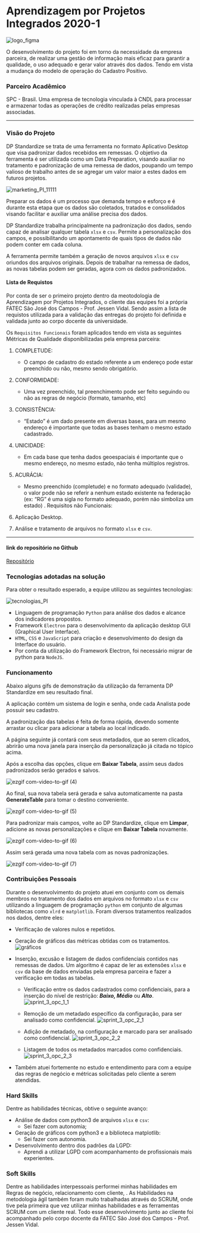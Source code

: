# Aprendizagem por Projetos Integrados 2020-1
![logo_figma](https://user-images.githubusercontent.com/56441534/138282337-943cad4b-ddad-43b0-a959-aa154fa47837.png)

O desenvolvimento do projeto foi em torno da necessidade da empresa parceira, de realizar uma gestão de informação mais eficaz para garantir a qualidade, o uso adequado e gerar valor através dos dados.
Tendo em vista a mudança do modelo de operação do Cadastro Positivo.


### Parceiro Acadêmico
SPC - Brasil. Uma empresa de tecnologia vinculada à CNDL para processar e armazenar todas as operações de crédito realizadas pelas empresas associadas.

***

### Visão do Projeto
DP Standardize se trata de uma ferramenta no formato Aplicativo Desktop que visa padronizar dados recebidos em remessas. O objetivo da ferramenta é ser utilizada como um Data Preparation, visando auxiliar no tratamento e padronização de uma remessa de dados, poupando um tempo valioso de trabalho antes de se agregar um valor maior a estes dados em futuros projetos.

![marketing_PI_11111](https://user-images.githubusercontent.com/57918707/87260544-dbc5ef80-c488-11ea-8987-faec80939a8b.png)

Preparar os dados é um processo que demanda tempo e esforço e é durante esta etapa que os dados são coletados, tratados e consolidados visando facilitar e auxiliar uma análise precisa dos dados.

DP Standardize trabalha principalmente na padronização dos dados, sendo capaz de analisar qualquer tabela ```xlsx``` e ```csv```. Permite a personalização dos campos, e possibilitando um apontamento de quais tipos de dados não podem conter em cada coluna.

A ferramenta permite também a geração de novos arquivos ```xlsx``` e ```csv``` oriundos dos arquivos originais. Depois de trabalhar na remessa de dados, as novas tabelas podem ser geradas, agora com os dados padronizados.

#### Lista de Requistos 
Por conta de ser o primeiro projeto dentro da meotodologia de Aprendizagem por Projetos Integrados, o cliente das equipes foi a própria FATEC São José dos Campos - Prof. Jessen Vidal. Sendo assim a lista de requistos utilizada para a validação das entregas do projeto foi definida e validada junto ao corpo docente da universidade. 

Os ```Requisitos Funcionais``` foram aplicados tendo em vista as seguintes Métricas de Qualidade disponibilizadas pela empresa parceira:

1. COMPLETUDE:
    - O campo de cadastro do estado referente a um endereço pode estar preenchido ou não, mesmo sendo obrigatório.

2. CONFORMIDADE:
    - Uma vez preenchido, tal preenchimento pode ser feito seguindo ou não as regras de negócio (formato, tamanho, etc)

3. CONSISTÊNCIA:
    - “Estado” é um dado presente em diversas bases, para um mesmo endereço é importante que todas as bases tenham o mesmo estado cadastrado.

4. UNICIDADE:
    - Em cada base que tenha dados geoespaciais é importante que o mesmo endereço, no mesmo estado, não tenha múltiplos registros.

5. ACURÁCIA:
    - Mesmo preenchido (completude) e no formato adequado (validade), o valor pode não se referir a nenhum estado existente na federação 
(ex: “RG” é uma sigla no formato adequado, porém não simboliza um estado)
.
Requisitos não Funcionais:
1. Aplicação Desktop.
2. Análise e tratamento de arquivos no formato ```xlsx``` e ```csv```.

***

#### link do repositório no Github
[Repositório](https://github.com/Mateus-Prestes/Tratamento-de-dados-SPC/tree/master)


### Tecnologias adotadas na solução
Para obter o resultado esperado, a equipe utilizou as seguintes tecnologias:

![tecnologias_PI](https://user-images.githubusercontent.com/56441214/87261156-8c34f300-c48b-11ea-89cf-a96eef22661c.png)

- Linguagem de programação ```Python``` para análise dos dados e alcance dos indicadores propostos.
- Framework ```Electron``` para o desenvolvimento da aplicação desktop GUI (Graphical User Interface).
- ```HTML```, ```CSS``` e ```JavaScript``` para criação e desenvolvimento do design da Interface do usuário.
- Por conta da utilização do Framework Electron, foi necessário migrar de python para ```NodeJS```. 

### Funcionamento

Abaixo alguns gifs de demonstração da utilização da ferramenta DP Standardize em seu resultado final.

A aplicação contém um sistema de login e senha, onde cada Analista pode possuir seu cadastro.

A padronização das tabelas é feita de forma rápida, devendo somente arrastar ou clicar para adicionar a tabela ao local indicado.

A página seguinte já contará com seus metadados, que ao serem clicados, abrirão uma nova janela para inserção da personalização já citada no tópico acima.

Após a escolha das opções, clique em **Baixar Tabela**, assim seus dados padronizados serão gerados e salvos. 

![ezgif com-video-to-gif (4)](https://user-images.githubusercontent.com/57918707/87265117-47fc1f80-c498-11ea-8787-60aab6d6b2e4.gif)

Ao final, sua nova tabela será gerada e salva automaticamente na pasta **GenerateTable** para tomar o destino conveniente.

![ezgif com-video-to-gif (5)](https://user-images.githubusercontent.com/57918707/87265314-dc668200-c498-11ea-9721-fe048f989bf3.gif)

Para padronizar mais campos, volte ao DP Standardize, clique em **Limpar**, adicione as novas personalizações e clique em **Baixar Tabela** novamente.

![ezgif com-video-to-gif (6)](https://user-images.githubusercontent.com/57918707/87265504-5dbe1480-c499-11ea-9b1e-51bab99032d0.gif)

Assim será gerada uma nova tabela com as novas padronizações.

![ezgif com-video-to-gif (7)](https://user-images.githubusercontent.com/57918707/87265568-7c241000-c499-11ea-90f2-1b7276aeaa5b.gif)


### Contribuições Pessoais
Durante o desenvolvimento do projeto atuei em conjunto com os demais membros no tratamento dos dados em arquivos no formato ```xlsx``` e ```csv``` utilizando a linguagem de programação ```python``` em conjunto de algumas bibliotecas como ```xlrd``` e ```matplotlib```.
Foram diversos tratamentos realizados nos dados, dentre eles:
- Verificação de valores nulos e repetidos.
- Geração de gráficos das métricas obtidas com os tratamentos.
![gráficos](https://user-images.githubusercontent.com/57918707/87258902-93ed9b00-c47d-11ea-8016-06595b8f563e.jpeg)

- Inserção, excusão e listagem de dados confidenciais contidos nas remessas de dados.
Um algoritmo é capaz de ler as extensões ```xlsx``` e ```csv``` da base de dados enviadas pela empresa parceira e fazer a verificação em todas as tabelas.

    - Verificação entre os dados cadastrados como confidenciais, para a inserção do nível de restrição: **_Baixo, Médio_** ou **_Alto_**.
![sprint_3_opc_1_1](https://user-images.githubusercontent.com/57918707/83317345-302b4d80-a202-11ea-8b2c-ba5d8db5ce37.gif)

    - Remoção de um metadado específico da configuração, para ser analisado como confidencial.
![sprint_3_opc_2_1](https://user-images.githubusercontent.com/57918707/83317359-594bde00-a202-11ea-9b2d-041e2bda4adb.gif)

    - Adição de metadado, na configuração e marcado para ser analisado como confidencial.
![sprint_3_opc_2_2](https://user-images.githubusercontent.com/57918707/83317378-78e30680-a202-11ea-803a-a9d7c16fc75e.gif)

    - Listagem de todos os metadados marcados como confidenciais.
![sprint_3_opc_2_3](https://user-images.githubusercontent.com/57918707/83317393-a2039700-a202-11ea-8704-ab287e6b240f.gif)

- Também atuei fortemente no estudo e entendimento para com a equipe das regras de negócio e métricas solicitadas pelo cliente a serem atendidas.

### Hard Skills
Dentre as habilidades técnicas, obtive o seguinte avanço:
- Análise de dados com python3 de arquivos ```xlsx``` e ```csv```:
    - Sei fazer com autonomia;
- Geração de gráficos com python3 e a biblioteca matplotlib:
    - Sei fazer com autonomia.
- Desenvolvimento dentro dos padrões da LGPD:
    - Aprendi a utilizar LGPD com acompanhamento de profissionais mais experientes.

### Soft Skills
Dentre as habilidades interpessoais performei minhas habilidades em Regras de negócio, relacionamento com cliente, .
As Habilidades na metodologia ágil também foram muito trabalhadas através do SCRUM, onde tive pela primeira que vez utilizar minhas habilidades e as ferramentas SCRUM com um cliente real. Todo esse desenvolvimento junto ao cliente foi acompanhado pelo corpo docente da FATEC São José dos Campos - Prof. Jessen Vidal.

 